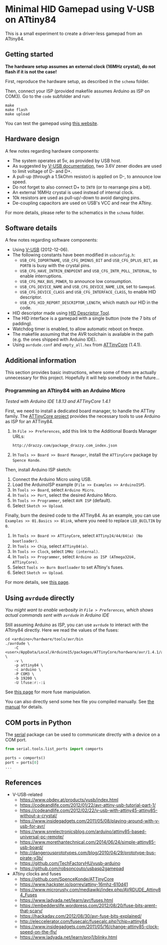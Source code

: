 
# Minimal HID Gamepad using V-USB on ATtiny84

This is a small experiment to create a driver-less gamepad from an ATtiny84.


## Getting started

__The hardware setup assumes an external clock (16MHz crystal), do not flash if it is not the case!__

First, reproduce the hardware setup, as described in the `schema` folder.

Then, connect your ISP (provided makefile assumes Arduino as ISP on COM3).
Go to the `code` subfolder and run:

```
make
make flash
make upload
```

You can test the gamepad using [this website](https://gamepadviewer.com/).


## Hardware design

A few notes regarding hardware components:

 * The system operates at 5v, as provided by USB host.
 * As suggested by [V-USB documentation](https://www.obdev.at/products/vusb/index.html), two 3.6V zener diodes are used to limit voltage of D- and D+.
 * A pull-up (through a 1.5kOhm resistor) is applied on D-, to announce low speed.
 * Do not forget to also connect D+ to `INT0` (or to rearrange pins a bit).
 * An external 16MHz crystal is used instead of internal clock.
 * 10k resistors are used as pull-up/-down to avoid danging pins.
 * De-coupling capacitors are used on USB's VCC and near the ATtiny.

For more details, please refer to the schematics in the `schema` folder.


## Software details

A few notes regarding software components:

 * Using [V-USB](https://www.obdev.at/products/vusb/index.html) (2012-12-06).
 * The following constants have been modified in `usbconfig.h`:
   * `USB_CFG_IOPORTNAME`, `USB_CFG_DMINUS_BIT` and `USB_CFG_DPLUS_BIT`, as `PORTB` is busy with the crystal pins.
   * `USB_CFG_HAVE_INTRIN_ENDPOINT` and `USB_CFG_INTR_POLL_INTERVAL`, to enable interruptions.
   * `USB_CFG_MAX_BUS_POWER`, to announce low consumption.
   * `USB_CFG_DEVICE_NAME` and `USB_CFG_DEVICE_NAME_LEN`, set to `Gamepad`.
   * `USB_CFG_DEVICE_CLASS` and `USB_CFG_INTERFACE_CLASS`, to enable HID descriptor.
   * `USB_CFG_HID_REPORT_DESCRIPTOR_LENGTH`, which match our HID in the code.
 * HID descriptor made using [HID Descriptor Tool](https://www.usb.org/document-library/hid-descriptor-tool).
 * The HID interface is a gamepad with a single button (note the 7 bits of padding).
 * Watchdog timer is enabled, to allow automatic reboot on freeze.
 * The makefile assuming that the AVR toolchain is available in the path (e.g. the ones shipped with Arduino IDE).
 * Using `avrdude.conf` and `empty_all.hex` from [ATTinyCore](https://github.com/SpenceKonde/ATTinyCore) (1.4.1).


## Additional information

This section provides basic instructions, where some of them are actually unnecessary for this project.
Hopefully it will help somebody in the future...


### Programming an ATtiny84 with an Arduino Micro

_Tested with Arduino IDE 1.8.13 and ATTinyCore 1.4.1_

First, we need to install a dedicated board manager, to handle the ATTiny family.
The [ATTinyCore project](https://github.com/SpenceKonde/ATTinyCore) provides the necessary tools to use Arduino as ISP for an ATTiny84.

 1. In `File >> Preferences`, add this link to the Additional Boards Manager URLs:
    ```
    http://drazzy.com/package_drazzy.com_index.json
    ```
 2. In `Tools >> Board >> Board Manager`, install the `ATTinyCore` package by `Spence Konde`.

Then, install Arduino ISP sketch:

 1. Connect the Arduino Micro using USB.
 2. Load the ArduinoISP example (`File >> Examples >> ArduinoISP`).
 3. In `Tools >> Board`, select `Arduino Micro`.
 4. In `Tools >> Port`, select the desired Arduino Micro.
 5. In `Tools >> Programmer`, select `AVR ISP` (default).
 6. Select `Sketch >> Upload`.

Finally, burn the desired code to the ATTiny84. As an example, you can use `Examples >> 01.Basics >> Blink`, where you need to replace `LED_BUILTIN` by `0`.

 1. In `Tools >> Board >> ATTinyCore`, select `ATTiny24/44/84(a) (No bootloader)`.
 2. In `Tools >> Chip`, select `ATTiny84(a)`.
 3. In `Tools >> Clock`, select `1MHz (internal)`.
 4. In `Tools >> Programmer`, select `Arduino as ISP (ATmega32U4, ATTinyCore)`.
 5. Select `Tools >> Burn Bootloader` to set ATtiny's fuses.
 6. Select `Sketch >> Upload`.

For more details, see [this page](https://www.arduino.cc/en/Tutorial/BuiltInExamples/ArduinoISP).


## Using `avrdude` directly

_You might want to enable verbosity in `File > Preferences`, which shows actual commands sent with `avrdude` in Arduino IDE_

Still assuming Arduino as ISP, you can use `avrdude` to interact with the ATtiny84 directly.
Here we read the values of the fuses:

```
cd <arduino>/hardware/tools/avr/bin
./avrdude \
    -C <user>/AppData/Local/Arduino15/packages/ATTinyCore/hardware/avr/1.4.1/avrdude.conf \
    -v \
    -p attiny84 \
    -c arduino \
    -P COM3 \
    -b 19200 \
    -U lfuse:r:-:i
```

See [this page](https://dntruong.wordpress.com/2015/07/08/setting-and-reading-attiny85-fuses/) for more fuse manipulation.

You can also directly send some hex file you compiled manually.
See [the manual](https://www.cs.ou.edu/~fagg/classes/general/atmel/avrdude.pdf) for details.

## COM ports in Python

The [serial](https://pyserial.readthedocs.io/en/latest/tools.html) package can be used to communicate directly with a device on a COM port.

```python
from serial.tools.list_ports import comports

ports = comports()
port = ports[0]
...
```


## References

 * V-USB-related
   * https://www.obdev.at/products/vusb/index.html
   * https://codeandlife.com/2012/01/22/avr-attiny-usb-tutorial-part-1/
   * https://codeandlife.com/2012/02/22/v-usb-with-attiny45-attiny85-without-a-crystal/
   * https://www.insidegadgets.com/2011/05/08/playing-around-with-v-usb-for-avr/
   * https://www.snrelectronicsblog.com/arduino/attiny85-based-universal-pc-remote/
   * https://www.morethantechnical.com/2014/06/24/simple-attiny85-usb-board/
   * http://dangerousprototypes.com/blog/2010/04/29/prototype-bus-pirate-v3b/
   * https://github.com/TechFactoryHU/vusb-arduino
   * https://github.com/robsoncouto/usbasp2gamepad
 * ATtiny clocks and fuses
   * https://github.com/SpenceKonde/ATTinyCore
   * https://www.hackster.io/porrey/attiny-16mhz-610d41
   * https://www.microrusty.com/mediawiki/index.php/AVRDUDE_Attiny84_Fuses
   * https://www.ladyada.net/learn/avr/fuses.html
   * https://embedderslife.wordpress.com/2012/08/20/fuse-bits-arent-that-scary/
   * https://hackaday.com/2012/08/30/avr-fuse-bits-explained/
   * http://eleccelerator.com/fusecalc/fusecalc.php?chip=attiny84
   * https://www.insidegadgets.com/2011/05/16/change-attiny85-clock-speed-on-the-fly/
   * https://www.ladyada.net/learn/proj1/blinky.html

